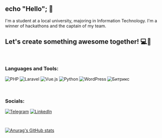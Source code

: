 ## echo "Hello"; 👋

I'm a student at a local university, majoring in Information Technology. I'm a winner of hackathons and the captain of my team.

## Let's create something awesome together! 💻🚀

<br>

### Languages and Tools:
![PHP](https://img.shields.io/badge/-PHP-090909?style=for-the-badge&logo=php&logoColor=777BB4)
![Laravel](https://img.shields.io/badge/-Laravel-090909?style=for-the-badge&logo=laravel&logoColor=FF2D20)
![Vue.js](https://img.shields.io/badge/-Vue.js-090909?style=for-the-badge&logo=vue.js&logoColor=4FC08D)
![Python](https://img.shields.io/badge/-Python-090909?style=for-the-badge&logo=python&logoColor=3776AB)
![WordPress](https://img.shields.io/badge/-WordPress-090909?style=for-the-badge&logo=wordpress&logoColor=21759B)
![Битрикс](https://img.shields.io/badge/-Битрикс%201С-090909?style=for-the-badge&logo=1c-bitrix&logoColor=FF5C00)

<br>

### Socials:
[![Telegram](https://img.shields.io/badge/-Telegram-090909?style=for-the-badge&logo=telegram&logoColor=27A0D9)](https://t.me/userixxx)
[![LinkedIn](https://img.shields.io/badge/-LinkedIn-090909?style=for-the-badge&logo=linkedin&logoColor=007BB6)](https://www.linkedin.com/)

<br>

[![Anurag's GitHub stats](https://github-readme-stats.vercel.app/api?username=userixxx)](https://github.com/anuraghazra/github-readme-stats)
